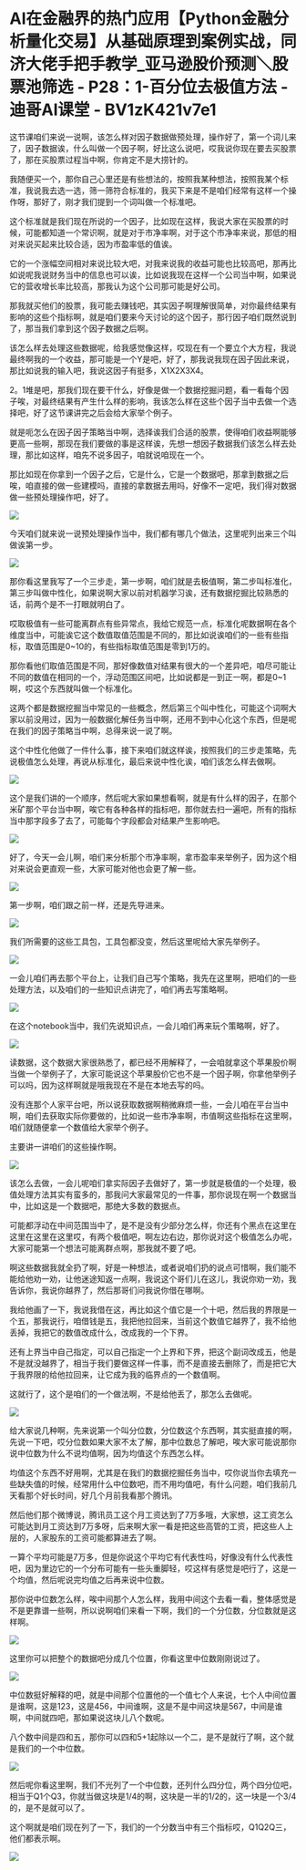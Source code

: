 # AI在金融界的热门应用【Python金融分析量化交易】从基础原理到案例实战，同济大佬手把手教学_亚马逊股价预测＼股票池筛选 - P28：1-百分位去极值方法 - 迪哥AI课堂 - BV1zK421v7e1

这节课咱们来说一说啊，该怎么样对因子数据做预处理，操作好了，第一个词儿来了，因子数据诶，什么叫做一个因子啊，好比这么说吧，哎我说你现在要去买股票了，那在买股票过程当中啊，你肯定不是大捞针的。

我随便买一个，那你自己心里还是有些想法的，按照我某种想法，按照我某个标准，我说我去选一选，筛一筛符合标准的，我买下来是不是咱们经常有这样一个操作呀，那好了，刚才我们提到一个词叫做一个标准吧。

这个标准就是我们现在所说的一个因子，比如现在这样，我说大家在买股票的时候，可能都知道一个常识啊，就是对于市净率啊，对于这个市净率来说，那低的相对来说买起来比较合适，因为市盈率低的值诶。

它的一个涨幅空间相对来说比较大吧，对我来说我的收益可能也比较高吧，那再比如说呢我说财务当中的信息也可以诶，比如说我现在这样一个公司当中啊，如果说它的营收增长率比较高，那我认为这个公司那可能是好公司。

那我就买他们的股票，我可能去赚钱吧，其实因子啊理解很简单，对你最终结果有影响的这些个指标啊，就是咱们要来今天讨论的这个因子，那行因子咱们既然说到了，那当我们拿到这个因子数据之后啊。

该怎么样去处理这些数据呢，给我感觉像这样，哎现在有一个要立个大方程，我说最终啊我的一个收益，那可能是一个Y是吧，好了，那我说我现在因子因此来说，那比如说我的输入吧，我说这因子有挺多，X1X2X3X4。

2。1堆是吧，那我们现在要干什么，好像是做一个数据挖掘问题，看一看每个因子唉，对最终结果有产生什么样的影响，我该怎么样在这些个因子当中去做一个选择吧，好了这节课讲完之后会给大家举个例子。

就是呃怎么在因子因子策略当中啊，选择诶我们合适的股票，使得咱们收益啊能够更高一些啊，那现在我们要做的事是这样诶，先想一想因子数据我们该怎么样去处理，那比如这样，咱先不说多因子，咱就说咱现在一个。

那比如现在你拿到一个因子之后，它是什么，它是一个数据吧，那拿到数据之后唉，咱直接的做一些建模吗，直接的拿数据去用吗，好像不一定吧，我们得对数据做一些预处理操作吧，好了。



![](img/39f39c4063c1f10ff56025de41a951f6_1.png)

今天咱们就来说一说预处理操作当中，我们都有哪几个做法，这里呢列出来三个叫做诶第一步。

![](img/39f39c4063c1f10ff56025de41a951f6_3.png)

那你看这里我写了一个三步走，第一步啊，咱们就是去极值啊，第二步叫标准化，第三步叫做中性化，如果说啊大家以前对机器学习诶，还有数据挖掘比较熟悉的话，前两个是不一打眼就明白了。

哎取极值有一些可能离群点有些异常点，我给它规范一点，标准化呢数据啊在各个维度当中，可能诶它这个数值取值范围是不同的，那比如说诶咱们的一些有些指标，取值范围是0~10的，有些指标取值范围是零到1万的。

那你看他们取值范围是不同，那好像数值对结果有很大的一个差异吧，咱尽可能让不同的数值在相同的一个，浮动范围区间吧，比如说都是一到正一啊，都是0~1啊，哎这个东西就叫做一个标准化。

这两个都是数据挖掘当中常见的一些概念，然后第三个叫中性化，可能这个词啊大家以前没用过，因为一般数据化解任务当中啊，还用不到中心化这个东西，但是呢在我们的因子策略当中啊，总得来说一说了啊。

这个中性化他做了一件什么事，接下来咱们就这样诶，按照我们的三步走策略，先说极值怎么处理，再说从标准化，最后来说中性化诶，咱们该怎么样去做啊。



![](img/39f39c4063c1f10ff56025de41a951f6_5.png)

这个是我们讲的一个顺序，然后呢大家如果想看啊，就是有什么样的因子，在那个米矿那个平台当中啊，唉它有各种各样的指标吧，那你就去扫一遍吧，所有的指标当中那字段多了去了，可能每个字段都会对结果产生影响吧。



![](img/39f39c4063c1f10ff56025de41a951f6_7.png)

好了，今天一会儿啊，咱们来分析那个市净率啊，拿市盈率来举例子，因为这个相对来说会更直观一些，大家可能对他也会更了解一些。



![](img/39f39c4063c1f10ff56025de41a951f6_9.png)

第一步啊，咱们跟之前一样，还是先导进来。

![](img/39f39c4063c1f10ff56025de41a951f6_11.png)

我们所需要的这些工具包，工具包都没变，然后这里呢给大家先举例子。

![](img/39f39c4063c1f10ff56025de41a951f6_13.png)

一会儿咱们再去那个平台上，让我们自己写个策略，我先在这里啊，把咱们的一些处理方法，以及咱们的一些知识点讲完了，咱们再去写策略啊。



![](img/39f39c4063c1f10ff56025de41a951f6_15.png)

在这个notebook当中，我们先说知识点，一会儿咱们再来玩个策略啊，好了。

![](img/39f39c4063c1f10ff56025de41a951f6_17.png)

读数据，这个数据大家很熟悉了，都已经不用解释了，一会咱就拿这个苹果股价啊当做一个举例子了，大家可能说这个苹果股价它也不是一个因子啊，你拿他举例子可以吗，因为这样啊就是哦我现在不是在本地去写的吗。

没有连那个人家平台吧，所以说获取数据啊稍微麻烦一些，一会儿咱在平台当中啊，咱们去获取实际你要做的，比如说一些市净率啊，市值啊这些指标在这里啊，咱们就随便拿一个数值给大家举个例子。

主要讲一讲咱们的这些操作啊。

![](img/39f39c4063c1f10ff56025de41a951f6_19.png)

该怎么去做，一会儿呢咱们拿实际因子去做好了，第一步就是极值的一个处理，极值处理方法其实有蛮多的，那我问大家最常见的一件事，那你说现在啊一个数据当中，比如这是一个数据吧，那绝大多数的数据点。

可能都浮动在中间范围当中了，是不是没有少部分怎么样，你还有个黑点在这里在这里在这里在这里哎，有两个极值吧，啊左边右边，那你说对这个极值怎么办呢，大家可能第一个想法可能离群点啊，那我就不要了吧。

啊这些数据我就全扔了啊，好是一种想法，或者说咱们扔的说点可惜啊，我们能不能给他劝一劝，让他迷途知返一点啊，我说这个哥们儿在这儿，我说你劝一劝，我告诉你，我说你越界了，然后那哥们问我说你借在哪啊。

我给他画了一下，我说我借在这，再比如这个值它是一个十吧，然后我的界限是一个五，那我说行，咱借钱是五，我把他拉回来，当前这个数值它越界了，我不给他丢掉，我把它的数值改成什么，改成我的一个下界。

还有上界当中自己指定，可以自己指定一个上界和下界，把这个副词改成五，他是不是就没越界了，相当于我们要做这样一件事，而不是直接去删除了，而是把它大于我界限的给他拉回来，让它成为我的临界点的一个数值啊。

这就行了，这个是咱们的一个做法啊，不是给他丢了，那怎么去做呢。

![](img/39f39c4063c1f10ff56025de41a951f6_21.png)

给大家说几种啊，先来说第一个叫分位数，分位数这个东西啊，其实挺直接的啊，先说一下吧，哎分位数如果大家不太了解，那中位数总了解吧，唉大家可能说那你说中位数为什么不说均值啊，因为均值这个东西怎么样。

均值这个东西不好用啊，尤其是在我们的数据挖掘任务当中，哎你说当你去填充一些缺失值的时候，经常用什么中位数吧，而不用均值吧，有什么问题，咱们我前几天看那个好长时间，好几个月前我看那个腾讯。

然后他们那个微博说，腾讯员工这个月工资达到了7万多哦，大家想，这工资怎么可能达到月工资达到7万多呀，后来啊大家一看是把这些高管的工资，把这些人上层的，人家股东的工资可能都算进去了啊。

一算个平均可能是7万多，但是你说这个平均它有代表性吗，好像没有什么代表性吧，因为里边它的一个分布可能有一些头重脚轻，哎这样有感觉是吧行了，这是一个均值，然后呢说完均值之后再来说中位数。

那你说中位数怎么样，唉中间那个人怎么样，我用中间这个去看一看，整体感觉是不是更靠谱一些啊，所以说啊咱们来看一下啊，我们的一个分位数，分位数就是这样啊。



![](img/39f39c4063c1f10ff56025de41a951f6_23.png)

这里你可以把整个的数据吧分成几个位置，你看这里中位数刚刚说过了。

![](img/39f39c4063c1f10ff56025de41a951f6_25.png)

中位数挺好解释的吧，就是中间那个位置他的一个值七个人来说，七个人中间位置是谁啊，这是123，这是456，中间谁啊，这是不是中间这块是567，中间是谁啊，中间就四吧，那如果说这块儿八个数呢。

八个数中间是四和五，那你可以四和5+1起除以一个二，是不是就行了啊，这个就是我们的一个中位数。

![](img/39f39c4063c1f10ff56025de41a951f6_27.png)

然后呢你看这里啊，我们不光列了一个中位数，还列什么四分位，两个四分位吧，相当于Q1个Q3，你就当做这块是1/4的啊，这块是一半的1/2的，这一块是一个3/4的，是不是就可以了。

这个啊就是咱们现在列了一下，我们的一个分数当中有三个指标哎，Q1Q2Q三，他们都表示啊。

![](img/39f39c4063c1f10ff56025de41a951f6_29.png)